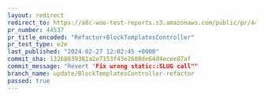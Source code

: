 ```yaml
---
layout: redirect
redirect_to: https://a8c-woo-test-reports.s3.amazonaws.com/public/pr/44537/e2e/index.html
pr_number: 44537
pr_title_encoded: "Refactor+BlockTemplatesController"
pr_test_type: e2e
last_published: "2024-02-27 12:02:45 +0000"
commit_sha: 13268839381a2e7153f43e2688de64d4ecee87af
commit_message: "Revert "Fix wrong static::SLUG call""
branch_name: update/BlockTemplatesController-refactor
passed: true
---
```


